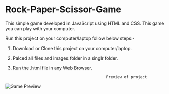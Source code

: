 # Rock-Paper-Scissor-Game
This simple game developed in JavaScript using HTML and CSS. This game you can play with your computer.

Run this project on your computer/laptop follow below steps:- 

1) Download or Clone this project on your computer/laptop.

2) Palced all files and images folder in a singlr folder.

3) Run the .html file in any Web Browser.

                                                Preview of project 
                    
![Game Preview](https://user-images.githubusercontent.com/97721379/149872223-493c7f7c-b1af-4318-8958-3a1bdf3e6719.jpg)
